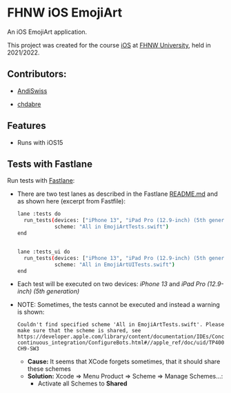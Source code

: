 # FHNW iOS EmojiArt

An iOS EmojiArt application.

This project was created for the course [iOS](https://www.fhnw.ch/de/studium/module/9352170) at [FHNW University](https://www.fhnw.ch), held in 2021/2022.

## Contributors:

- [AndiSwiss](https://github.com/AndiSwiss)

- [chdabre](https://github.com/chdabre)



## Features

- Runs with iOS15





## Tests with Fastlane

Run tests with [Fastlane](https://fastlane.tools/):

- There are two test lanes as described in the Fastlane [README.md](fastlane/README.md) and as shown here (excerpt from Fastfile):

  ```bash
  lane :tests do
    run_tests(devices: ["iPhone 13", "iPad Pro (12.9-inch) (5th generation)"],
              scheme: "All in EmojiArtTests.swift")
  end
  
  
  lane :tests_ui do
    run_tests(devices: ["iPhone 13", "iPad Pro (12.9-inch) (5th generation)"],
              scheme: "All in EmojiArtUITests.swift")
  end
  ```
  
- Each test will be executed on two devices: *iPhone 13* and *iPad Pro (12.9-inch) (5th generation)*

- NOTE: Sometimes, the tests cannot be executed and instead a warning is shown:

  ```
  Couldn't find specified scheme 'All in EmojiArtTests.swift'. Please make sure that the scheme is shared, see https://developer.apple.com/library/content/documentation/IDEs/Conceptual/xcode_guide-continuous_integration/ConfigureBots.html#//apple_ref/doc/uid/TP40013292-CH9-SW3
  ```

  - **Cause:** It seems that XCode forgets sometimes, that it should share these schemes
  - **Solution:** Xcode => Menu Product => Scheme => Manage Schemes...:
    - Activate all Schemes to **Shared**



